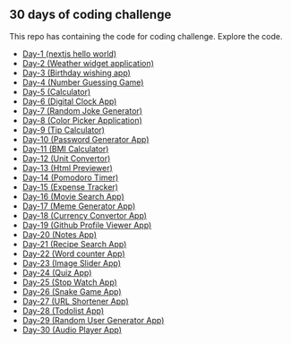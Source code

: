 ## 30 days of coding challenge

This repo has containing the code for coding challenge. Explore the code.

- [Day-1 (nextjs hello world)](./day-1/README.md)
- [Day-2 (Weather widget application)](./weather-widget-application/README.md)
- [Day-3 (Birthday wishing app)]()
- [Day-4 (Number Guessing Game)](./number-guessing-game/README.md)
- [Day-5 (Calculator)](./calculator/README.md)
- [Day-6 (Digital Clock App)](./digital-clock-application/)
- [Day-7 (Random Joke Generator)](./random-joke-generator/README.md)
- [Day-8 (Color Picker Application)](./color-picker-app/README.md)
- [Day-9 (Tip Calculator)](./tip-calculator/README.md)
- [Day-10 (Password Generator App)](./password-generator/README.md)
- [Day-11 (BMI Calculator)](./bmi-calculator/README.md)
- [Day-12 (Unit Convertor)](./unit-convertor/README.md)
- [Day-13 (Html Previewer)](./html-previewer/README.md)
- [Day-14 (Pomodoro Timer)](./pomodoro-timer/README.md)
- [Day-15 (Expense Tracker)](./expense-tracker/README.md)
- [Day-16 (Movie Search App)](./movie-search-application/README.md)
- [Day-17 (Meme Generator App)](./meme-generator/README.md)
- [Day-18 (Currency Convertor App)](./currency-convertor/README.md)
- [Day-19 (Github Profile Viewer App)](./github-viewer/README.md)
- [Day-20 (Notes App)](./password-generator/README.md)
- [Day-21 (Recipe Search App)](./recipe-search-app/README.md)
- [Day-22 (Word counter App)](./word-counter-app/README.md)
- [Day-23 (Image Slider App)](./image-slider/README.md)
- [Day-24 (Quiz App)](./quiz-app/README.md)
- [Day-25 (Stop Watch App)](./stop-watch/README.md)
- [Day-26 (Snake Game App)](./snake-game/README.md)
- [Day-27 (URL Shortener App)](./url-shortener/README.md)
- [Day-28 (Todolist App)]()
- [Day-29 (Random User Generator App)](./password-generator/README.md)
- [Day-30 (Audio Player App)](./password-generator/README.md)